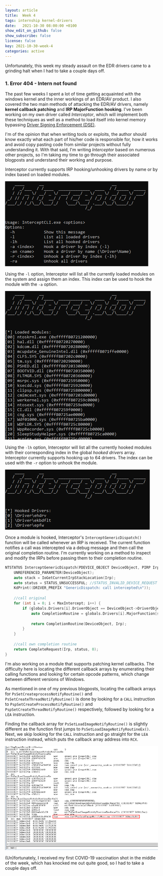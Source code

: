 ```yaml
---
layout: article
title:  Week 4
tags: internship kernel-drivers
date:   2021-10-30 08:00:00 +0100
show_edit_on_github: false
show_subscribe: false
license: false
key: 2021-10-30-week-4
categories: active
---
```


Unfortunately, this week my steady assault on the EDR drivers came to a grinding halt when I had to take a couple days off.
<!--more-->

### 1. Error 404 - Intern not found

The past few weeks I spent a lot of time getting acquainted with the windows kernel and the inner workings of an EDR/AV product. I also covered the two main methods of attacking the EDR/AV drivers, namely **kernel callback patching** and **IRP MajorFunction hooking**. I've been working on my own driver called *Interceptor*, which will implement both these techniques as well as a method to load itself into kernel memory bypassing [Driver Signing Enforcement (DSE)](https://docs.microsoft.com/en-us/windows-hardware/drivers/install/driver-signing).

I'm of the opinion that when writing tools or exploits, the author should know exactly what each part of his/her code is responsible for, how it works and avoid copy pasting code from similar projects without fully understanding it. With that said, I'm writing *Interceptor* based on numerous other projects, so I'm taking my time to go through their associated blogposts and understand their working and purpose.

Interceptor currently supports IRP hooking/unhooking drivers by name or by index based on loaded modules.

![Interceptor functionality](/assets/images/interceptor-functionality.png)

Using the `-l` option, Interceptor will list all the currently loaded modules on the system and assign them an index. This index can be used to hook the module with the `-a` option.

![Interceptor loaded modules](/assets/images/interceptor-loaded-modules.png)

Using the `-lh` option, Interceptor will list all the currently hooked modules with their corresponding index in the global *hooked drivers* array. Interceptor currently supports hooking up to 64 drivers. The index can be used with the `-r` option to unhook the module.

![Interceptor list hooked drivers](/assets/images/interceptor-list-hooked-drivers.png)

Once a module is hooked, Interceptor's `InterceptGenericDispatch()` function will be called whenever an IRP is received. The current function notifies a call was intercepted via a debug message and then call the original completion routine. I'm currently working on a method to inspect and modify the IRPs before passing them to their completion routine.

```c++
NTSTATUS InterceptGenericDispatch(PDEVICE_OBJECT DeviceObject, PIRP Irp) {
	UNREFERENCED_PARAMETER(DeviceObject);
	auto stack = IoGetCurrentIrpStackLocation(Irp);
	auto status = STATUS_UNSUCCESSFUL; //STATUS_INVALID_DEVICE_REQUEST
	KdPrint((DRIVER_PREFIX "GenericDispatch: call intercepted\n"));

	//call original
	for (int i = 0; i < MaxIntercept; i++) {
		if (globals.Drivers[i].DriverObject == DeviceObject->DriverObject) {
			auto CompletionRoutine = globals.Drivers[i].MajorFunction[stack->MajorFunction];
			
			return CompletionRoutine(DeviceObject, Irp);
		}
	}

	//call own completion routine
	return CompleteRequest(Irp, status, 0);
}
```

I'm also working on a module that supports patching kernel callbacks. The difficulty here is locating the different callback arrays by enumerating their calling functions and looking for certain opcode patterns, which change between different versions of Windows. 

As mentioned in one of my previous blogposts, locating the callback arrays for `PsSetCreateprocessNotifyRoutine()` and `PsSetCreateThreadNotifyRoutine()` is done by looking for a `CALL` instruction to `PspSetCreateProcessNotifyRoutine()` and `PspSetCreateThreadNotifyRoutine()` respectively, followed by looking for a `LEA` instruction.

Finding the callback array for `PsSetLoadImageNotifyRoutine()` is slightly different as the function first jumps to `PsSetLoadImageNotifyRoutineEx()`. Next, we skip looking for the `CALL` instruction and go straight for the `LEA` instruction instead, which puts the callback array address into `RCX`.

![LoadImage callback array](/assets/images/load-image-callback-array.png)

(Un)fortunately, I received my first COVID-19 vaccination shot in the middle of the week, which has knocked me out quite good, so I had to take a couple days off.